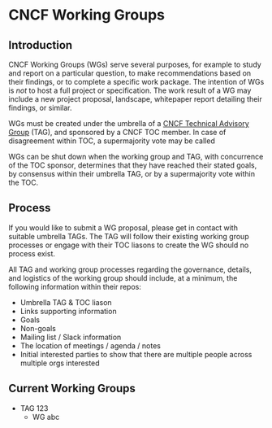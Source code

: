 # CNCF Working Groups

## Introduction

CNCF Working Groups (WGs) serve several purposes, for example to study and report on a particular question, to make recommendations based on their findings, or to complete a specific work package. The intention of WGs is _not_ to host a full project or specification. The work result of a WG may include a new project proposal, landscape, whitepaper report detailing their findings, or similar.

WGs must be created under the umbrella of a [CNCF Technical Advisory Group](https://github.com/cncf/toc/tree/main/tags) (TAG), and sponsored by a CNCF TOC member. In case of disagreement within TOC, a supermajority vote may be called 

WGs can be shut down when the working group and TAG, with concurrence of the TOC sponsor, determines that they have reached their stated goals, by consensus within their umbrella TAG, or by a supermajority vote within the TOC.

## Process

If you would like to submit a WG proposal, please get in contact with suitable umbrella TAGs. The TAG will follow their existing working group processes or engage with their TOC liasons to create the WG should no process exist.

All TAG and working group processes regarding the governance, details, and logistics of the working group should include, at a minimum, the following information within their repos:

* Umbrella TAG & TOC liason
* Links supporting information
* Goals
* Non-goals
* Mailing list / Slack information
* The location of meetings / agenda / notes
* Initial interested parties to show that there are multiple people across multiple orgs interested

## Current Working Groups

* TAG 123
  * WG abc
